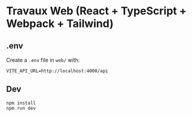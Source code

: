 # Travaux Web (React + TypeScript + Webpack + Tailwind)

## .env

Create a `.env` file in `web/` with:

```
VITE_API_URL=http://localhost:4000/api
```

## Dev

```
npm install
npm run dev
```

